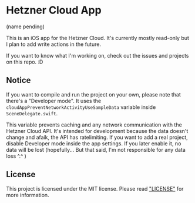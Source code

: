 # Hetzner Cloud App
(name pending)

This is an iOS app for the Hetzner Cloud. It's currently mostly read-only but I plan to add write actions in the future.

If you want to know what I'm working on, check out the issues and projects on this repo. :D

## Notice

If you want to compile and run the project on your own, please note that there's a "Developer mode". It uses the `cloudAppPreventNetworkActivityUseSampleData` variable inside `SceneDelegate.swift`.

This variable prevents caching and any network communication with the Hetzner Cloud API. It's intended for development because the data doesn't change and afaik, the API has ratelimiting. If you want to add a real project, disable Developer mode inside the app settings. If you later enable it, no data will be lost (hopefully... But that said, I'm not responsible for any data loss ^.^ )


## License

This project is licensed under the MIT license. Please read ["LICENSE"](LICENSE) for more information.
